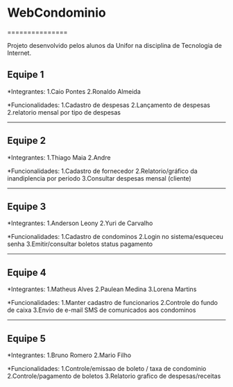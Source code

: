 # WebCondominio
===============

Projeto desenvolvido pelos alunos da Unifor na disciplina de Tecnologia de Internet.

Equipe 1
--------
*Integrantes:
  1.Caio Pontes 
  2.Ronaldo Almeida

*Funcionalidades:
  1.Cadastro de despesas
  2.Lançamento de despesas
  2.relatorio mensal por tipo de despesas

-------------------------------------------------------------------------------------------

Equipe 2
--------
*Integrantes:
  1.Thiago Maia
  2.Andre 

*Funcionalidades:
  1.Cadastro de fornecedor
  2.Relatorio/gráfico da inandiplencia por periodo
  3.Consultar despesas mensal (cliente)
  
-------------------------------------------------------------------------------------------

Equipe 3 
--------
*Integrantes:
  1.Anderson Leony
  2.Yuri de Carvalho

*Funcionalidades:
  1.Cadastro de condominos
  2.Login no sistema/esqueceu senha
  3.Emitir/consultar boletos status pagamento

-------------------------------------------------------------------------------------------

Equipe 4
--------
*Integrantes:
  1.Matheus Alves
  2.Paulean Medina
  3.Lorena Martins

*Funcionalidades:
  1.Manter cadastro de funcionarios
  2.Controle do fundo de caixa
  3.Envio de e-mail SMS de comunicados aos condominos

-------------------------------------------------------------------------------------------

Equipe 5
--------
*Integrantes:
  1.Bruno Romero
  2.Mario Filho

*Funcionalidades:
  1.Controle/emissao de boleto / taxa de condominio
  2.Controle/pagamento de boletos
  3.Relatorio grafico de despesas/receitas




